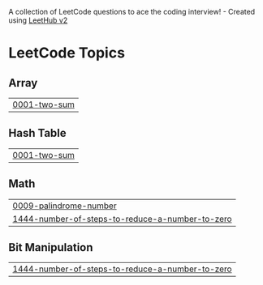 A collection of LeetCode questions to ace the coding interview! - Created using [LeetHub v2](https://github.com/arunbhardwaj/LeetHub-2.0)
<!---LeetCode Topics Start-->
# LeetCode Topics
## Array
|  |
| ------- |
| [0001-two-sum](https://github.com/CarmelRiniha/LeetCode/tree/master/0001-two-sum) |
## Hash Table
|  |
| ------- |
| [0001-two-sum](https://github.com/CarmelRiniha/LeetCode/tree/master/0001-two-sum) |
## Math
|  |
| ------- |
| [0009-palindrome-number](https://github.com/CarmelRiniha/LeetCode/tree/master/0009-palindrome-number) |
| [1444-number-of-steps-to-reduce-a-number-to-zero](https://github.com/CarmelRiniha/LeetCode/tree/master/1444-number-of-steps-to-reduce-a-number-to-zero) |
## Bit Manipulation
|  |
| ------- |
| [1444-number-of-steps-to-reduce-a-number-to-zero](https://github.com/CarmelRiniha/LeetCode/tree/master/1444-number-of-steps-to-reduce-a-number-to-zero) |
<!---LeetCode Topics End-->